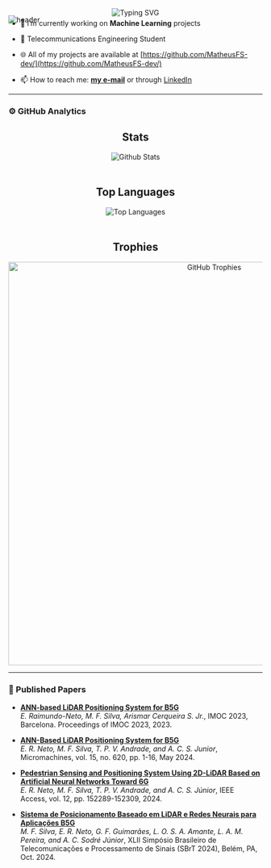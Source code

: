 
![header](https://capsule-render.vercel.app/api?height=190&type=waving&color=6272a4&section=header&text=Hi%20👋,%20I'm%20Matheus%20Ferreira%20Silva&fontColor=f8f8f2&fontSize=40)


<div align="center" style="margin: -10px 0; margin-top: -45px">
    <img src="https://readme-typing-svg.demolab.com?font=Times+New+Roman&weight=600&pause=1000&color=007FFF&center=true&vCenter=true&width=435&lines=👨‍💻+Developer+and+Researcher" alt="Typing SVG"/>
</div>

- 🔭 I’m currently working on **Machine Learning** projects

- 📡 Telecommunications Engineering Student

- 🌐 All of my projects are available at [https://github.com/MatheusFS-dev/](https://github.com/MatheusFS-dev/)

- 📫 How to reach me: **[my e-mail](mailto:matheusferreiravga@gmail.com?subject=Hello%20from%20GitHub!)** or through [LinkedIn](https://www.linkedin.com/in/matheus-ferreira-silva/)

---

### ⚙️ GitHub Analytics

<div align="center">
  <h2>Stats</h2>
  <img
    src="https://github-readme-stats.vercel.app/api?username=MatheusFS-dev&theme=dark&hide_border=true&include_all_commits=true"
    alt="Github Stats"
    style="margin-bottom: 20px;"
  />
  
  <h2>Top Languages</h2>
  <img
    src="https://github-readme-stats.vercel.app/api/top-langs/?username=MatheusFS-dev&theme=dark&hide_border=true&include_all_commits=true&count_private=true&layout=compact"
    alt="Top Languages"
    style="margin-bottom: 20px;"
  />
  
  <h2>Trophies</h2>
  <a
    href="https://github.com/ryo-ma/github-profile-trophy"
    title="repositório de troféus"
  >
    <img
      width="800"
      src="https://github-profile-trophy.vercel.app/?username=MatheusFS-dev&column=8&theme=darkhub&no-frame=true&no-bg=true"
      alt="GitHub Trophies"
    />
  </a>
</div>

---

### 📄 Published Papers

- **[ANN-based LiDAR Positioning System for B5G](https://doi.org/10.1109/IMOC57131.2023.10379753)**  
  *E. Raimundo-Neto, M. F. Silva, Arismar Cerqueira S. Jr.*, IMOC 2023, Barcelona. Proceedings of IMOC 2023, 2023.

- **[ANN-Based LiDAR Positioning System for B5G](https://doi.org/10.3390/mi15050620)**  
  *E. R. Neto, M. F. Silva, T. P. V. Andrade, and A. C. S. Junior*, Micromachines, vol. 15, no. 620, pp. 1-16, May 2024.

- **[Pedestrian Sensing and Positioning System Using 2D-LiDAR Based on Artificial Neural Networks Toward 6G](https://ieeexplore.ieee.org/document/10699327)**  
  *E. R. Neto, M. F. Silva, T. P. V. Andrade, and A. C. S. Júnior*, IEEE Access, vol. 12, pp. 152289-152309, 2024.

- **[Sistema de Posicionamento Baseado em LiDAR e Redes Neurais para Aplicações B5G](https://biblioteca.sbrt.org.br/articles/4622)**  
  *M. F. Silva, E. R. Neto, G. F. Guimarães, L. O. S. A. Amante, L. A. M. Pereira, and A. C. Sodré Júnior*, XLII Simpósio Brasileiro de Telecomunicações e Processamento de Sinais (SBrT 2024), Belém, PA, Oct. 2024.
